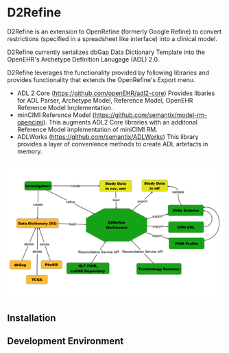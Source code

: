 # D2Refine
D2Refine is an extension to OpenRefine (formerly Google Refine) to convert restrictions (specified in a spreadsheet like interface) into a clinical model.  

D2Refine currently serializes dbGap Data Dictionary Template into the OpenEHR's Archetype Definition Lanugage (ADL) 2.0.

D2Refine leverages the functionality provided by following libraries and provides functionality that extends the OpenRefine's Export menu.

* ADL 2 Core (https://github.com/openEHR/adl2-core)
Provides libaries for ADL Parser, Archetype Model, Reference Model, OpenEHR Reference Model Implementation.
* minCIMI Reference Model (https://github.com/semantix/model-rm-opencimi). 
This augments ADL2 Core libraries with an additonal Reference Model implementation of miniCIMI RM.
* ADLWorks (https://github.com/semantix/ADLWorks)
This library provides a layer of convenience methods to create ADL artefacts in memory.

![alt tag](https://github.com/caCDE-QA/D2Refine/blob/master/docs/img/D2Refine.png)

## Installation

## Development Environment


